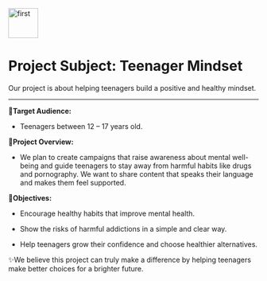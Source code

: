 <img width="60" height="60" alt="first" src="https://github.com/user-attachments/assets/efc093c2-5e18-455a-b8ed-96f64f35a02b" />

# Project Subject: Teenager Mindset

Our project is about helping teenagers build a positive and healthy mindset.

---

**🎯Target Audience:**
- Teenagers between 12 – 17 years old.

**📌Project Overview:**
- We plan to create campaigns that raise awareness about mental well-being and guide teenagers to stay away from harmful habits like drugs and pornography. We want to share content that speaks their language and makes them feel supported.

**🌱Objectives:**
- Encourage healthy habits that improve mental health.

- Show the risks of harmful addictions in a simple and clear way.

- Help teenagers grow their confidence and choose healthier alternatives.
 
✨We believe this project can truly make a difference by helping teenagers make better choices for a brighter future.
